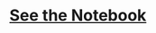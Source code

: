 # [See the Notebook](https://github.com/joaomsimoes/semantic_search/blob/master/SemanticSearch/semanticsearch.ipynb)
